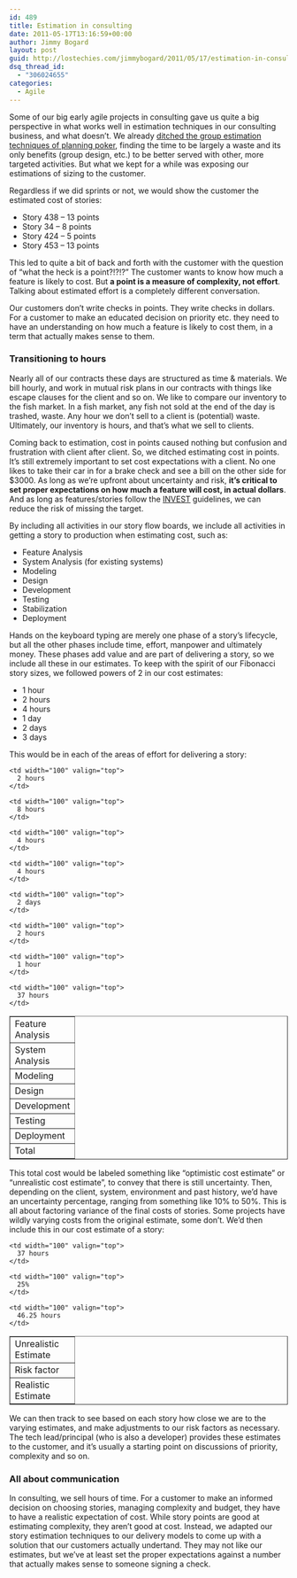 ```yaml
---
id: 489
title: Estimation in consulting
date: 2011-05-17T13:16:59+00:00
author: Jimmy Bogard
layout: post
guid: http://lostechies.com/jimmybogard/2011/05/17/estimation-in-consulting/
dsq_thread_id:
  - "306024655"
categories:
  - Agile
---
```

Some of our big early agile projects in consulting gave us quite a big perspective in what works well in estimation techniques in our consulting business, and what doesn’t. We already [ditched the group estimation techniques of planning poker](http://lostechies.com/jimmybogard/2011/05/10/ditching-planning-poker/), finding the time to be largely a waste and its only benefits (group design, etc.) to be better served with other, more targeted activities. But what we kept for a while was exposing our estimations of sizing to the customer.

Regardless if we did sprints or not, we would show the customer the estimated cost of stories:

  * Story 438 – 13 points
  * Story 34 – 8 points
  * Story 424 – 5 points
  * Story 453 – 13 points

This led to quite a bit of back and forth with the customer with the question of “what the heck is a point?!?!?” The customer wants to know how much a feature is likely to cost. But **a point is a measure of complexity, not effort**. Talking about estimated effort is a completely different conversation.

Our customers don’t write checks in points. They write checks in dollars. For a customer to make an educated decision on priority etc. they need to have an understanding on how much a feature is likely to cost them, in a term that actually makes sense to them.

### Transitioning to hours

Nearly all of our contracts these days are structured as time & materials. We bill hourly, and work in mutual risk plans in our contracts with things like escape clauses for the client and so on. We like to compare our inventory to the fish market. In a fish market, any fish not sold at the end of the day is trashed, waste. Any hour we don’t sell to a client is (potential) waste. Ultimately, our inventory is hours, and that’s what we sell to clients.

Coming back to estimation, cost in points caused nothing but confusion and frustration with client after client. So, we ditched estimating cost in points. It’s still extremely important to set cost expectations with a client. No one likes to take their car in for a brake check and see a bill on the other side for $3000. As long as we’re upfront about uncertainty and risk, **it’s critical to set proper expectations on how much a feature will cost, in actual dollars**. And as long as features/stories follow the [INVEST](http://en.wikipedia.org/wiki/INVEST_(mnemonic)) guidelines, we can reduce the risk of missing the target.

By including all activities in our story flow boards, we include all activities in getting a story to production when estimating cost, such as:

  * Feature Analysis
  * System Analysis (for existing systems)
  * Modeling
  * Design
  * Development
  * Testing
  * Stabilization
  * Deployment

Hands on the keyboard typing are merely one phase of a story’s lifecycle, but all the other phases include time, effort, manpower and ultimately money. These phases add value and are part of delivering a story, so we include all these in our estimates. To keep with the spirit of our Fibonacci story sizes, we followed powers of 2 in our cost estimates:

  * 1 hour
  * 2 hours
  * 4 hours
  * 1 day
  * 2 days
  * 3 days

This would be in each of the areas of effort for delivering a story:

<table border="1" cellspacing="0" cellpadding="2" width="200">
  <tr>
    <td width="100" valign="top">
      Feature Analysis
    </td>
    
    <td width="100" valign="top">
      2 hours
    </td>
  </tr>
  
  <tr>
    <td width="100" valign="top">
      System Analysis
    </td>
    
    <td width="100" valign="top">
      8 hours
    </td>
  </tr>
  
  <tr>
    <td width="100" valign="top">
      Modeling
    </td>
    
    <td width="100" valign="top">
      4 hours
    </td>
  </tr>
  
  <tr>
    <td width="100" valign="top">
      Design
    </td>
    
    <td width="100" valign="top">
      4 hours
    </td>
  </tr>
  
  <tr>
    <td width="100" valign="top">
      Development
    </td>
    
    <td width="100" valign="top">
      2 days
    </td>
  </tr>
  
  <tr>
    <td width="100" valign="top">
      Testing
    </td>
    
    <td width="100" valign="top">
      2 hours
    </td>
  </tr>
  
  <tr>
    <td width="100" valign="top">
      Deployment
    </td>
    
    <td width="100" valign="top">
      1 hour
    </td>
  </tr>
  
  <tr>
    <td width="100" valign="top">
      Total
    </td>
    
    <td width="100" valign="top">
      37 hours
    </td>
  </tr>
</table>

This total cost would be labeled something like “optimistic cost estimate” or “unrealistic cost estimate”, to convey that there is still uncertainty. Then, depending on the client, system, environment and past history, we’d have an uncertainty percentage, ranging from something like 10% to 50%. This is all about factoring variance of the final costs of stories. Some projects have wildly varying costs from the original estimate, some don’t. We’d then include this in our cost estimate of a story:

<table border="1" cellspacing="0" cellpadding="2" width="200">
  <tr>
    <td width="100" valign="top">
      Unrealistic Estimate
    </td>
    
    <td width="100" valign="top">
      37 hours
    </td>
  </tr>
  
  <tr>
    <td width="100" valign="top">
      Risk factor
    </td>
    
    <td width="100" valign="top">
      25%
    </td>
  </tr>
  
  <tr>
    <td width="100" valign="top">
      Realistic Estimate
    </td>
    
    <td width="100" valign="top">
      46.25 hours
    </td>
  </tr>
</table>

We can then track to see based on each story how close we are to the varying estimates, and make adjustments to our risk factors as necessary. The tech lead/principal (who is also a developer) provides these estimates to the customer, and it’s usually a starting point on discussions of priority, complexity and so on.

### All about communication

In consulting, we sell hours of time. For a customer to make an informed decision on choosing stories, managing complexity and budget, they have to have a realistic expectation of cost. While story points are good at estimating complexity, they aren’t good at cost. Instead, we adapted our story estimation techniques to our delivery models to come up with a solution that our customers actually undertand. They may not like our estimates, but we’ve at least set the proper expectations against a number that actually makes sense to someone signing a check.